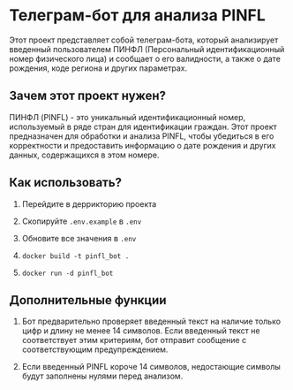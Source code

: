 # Телеграм-бот для анализа PINFL

Этот проект представляет собой телеграм-бота, который анализирует введенный пользователем ПИНФЛ (Персональный идентификационный номер физического лица) и сообщает о его валидности, а также о дате рождения, коде региона и других параметрах.

## Зачем этот проект нужен?

ПИНФЛ (PINFL) - это уникальный идентификационный номер, используемый в ряде стран для идентификации граждан. Этот проект предназначен для обработки и анализа PINFL, чтобы убедиться в его корректности и предоставить информацию о дате рождения и других данных, содержащихся в этом номере.

## Как использовать?

1. Перейдите в деррикторию проекта

2. Скопируйте ``` .env.example ``` в ``` .env ```

3. Обновите все значения в ``` .env ```

4. ``` docker build -t pinfl_bot . ```

5. ``` docker run -d pinfl_bot ```

## Дополнительные функции

1. Бот предварительно проверяет введенный текст на наличие только цифр и длину не менее 14 символов. Если введенный текст не соответствует этим критериям, бот отправит сообщение с соответствующим предупреждением.

2. Если введенный PINFL короче 14 символов, недостающие символы будут заполнены нулями перед анализом.
